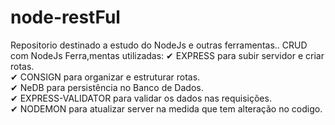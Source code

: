 # node-restFul
Repositorio destinado a estudo do NodeJs e outras ferramentas..
CRUD com NodeJs
Ferra,mentas utilizadas:
 ✔ EXPRESS para subir servidor e criar rotas. </br>
 ✔ CONSIGN para organizar e estruturar rotas.</br>
 ✔ NeDB para persistência no Banco de Dados.</br>
 ✔ EXPRESS-VALIDATOR para validar os dados nas requisições.</br>
 ✔ NODEMON para atualizar server na medida que tem alteração no codigo.</br>
